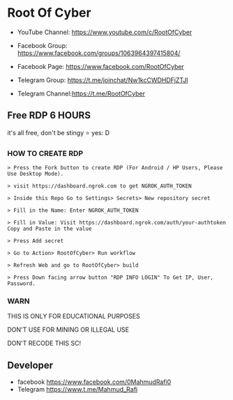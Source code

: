 # Root Of Cyber
- YouTube Channel: https://www.youtube.com/c/RootOfCyber

- Facebook Group: https://www.facebook.com/groups/1063964397415804/

- Facebook Page: https://www.facebook.com/RootOfCyber

- Telegram Group: https://t.me/joinchat/Nw1kcCWDHDFjZTJl

- Telegram Channel:https://t.me/RootOfCyber



## Free RDP 6 HOURS

it's all free, don't be stingy ⭐️ yes: D

### HOW TO CREATE RDP
```
> Press the Fork button to create RDP (For Android / HP Users, Please Use Desktop Mode).

> visit https://dashboard.ngrok.com to get NGROK_AUTH_TOKEN

> Inside this Repo Go to Settings> Secrets> New repository secret

> Fill in the Name: Enter NGROK_AUTH_TOKEN

> Fill in Value: Visit https://dashboard.ngrok.com/auth/your-authtoken Copy and Paste in the value

> Press Add secret 

> Go to Action> RootOfCyber> Run workflow

> Refresh Web and go to RootOfCyber> build

> Press Down facing arrow button "RDP INFO LOGIN" To Get IP, User, Password.
```
### WARN

THIS IS ONLY FOR EDUCATIONAL PURPOSES

DON'T USE FOR MINING OR ILLEGAL USE

DON'T RECODE THIS SC!

## Developer

- facebook https://www.facebook.com/0MahmudRafi0
- Telegram https://www.t.me/Mahmud_Rafi 
